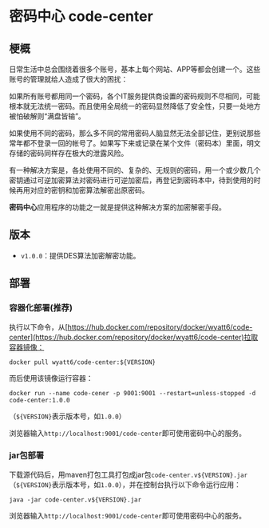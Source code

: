 # 密码中心 code-center

## 梗概
日常生活中总会围绕着很多个账号，基本上每个网站、APP等都会创建一个。这些账号的管理就给人造成了很大的困扰：

如果所有账号都用同一个密码，各个IT服务提供商设置的密码规则不尽相同，可能根本就无法统一密码。而且使用全局统一的密码显然降低了安全性，只要一处地方被怕破解则“满盘皆输”。

如果使用不同的密码，那么多不同的常用密码人脑显然无法全部记住，更别说那些常年都不登录一回的帐号了。如果写下来或记录在某个文件（密码本）里面，明文存储的密码同样存在极大的泄露风险。

有一种解决方案是，各处使用不同的、复杂的、无规则的密码，用一个或少数几个密钥通过可逆加密算法对密码进行可逆加密后，再登记到密码本中，待到使用的时候再用对应的密钥和加密算法解密出原密码。

**密码中心**应用程序的功能之一就是提供这种解决方案的加密解密手段。

## 版本

- `v1.0.0`：提供DES算法加密解密功能。

## 部署

### 容器化部署(推荐)

执行以下命令，从[https://hub.docker.com/repository/docker/wyatt6/code-center](https://hub.docker.com/repository/docker/wyatt6/code-center)拉取容器镜像：

```shell
docker pull wyatt6/code-center:${VERSION}
```

而后使用该镜像运行容器：

```shell
docker run --name code-cener -p 9001:9001 --restart=unless-stopped -d code-center:1.0.0
```
（`${VERSION}`表示版本号，如`1.0.0`）

浏览器输入`http://localhost:9001/code-center`即可使用密码中心的服务。

### jar包部署

下载源代码后，用maven打包工具打包成jar包`code-center.v${VERSION}.jar`（`${VERSION}`表示版本号，如`1.0.0`），并在控制台执行以下命令运行应用：

```shell
java -jar code-center.v${VERSION}.jar
```

浏览器输入`http://localhost:9001/code-center`即可使用密码中心的服务。